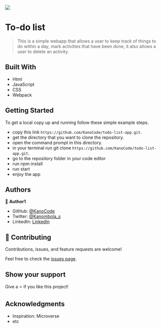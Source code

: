 ![](https://img.shields.io/badge/Microverse-blueviolet)

# To-do list

> This is a simple webapp that allows a user to keep track of things to do within a day, mark activities that have been done, it also allows a user to delete an activity.

## Built With

- Html
- JavaScript
- CSS
- Webpack

## Getting Started

To get a local copy up and running follow these simple example steps.

- copy this link `https://github.com/KanoCode/todo-list-app.git`.
- get the directory that you want to clone the repository.
- open the command prompt in this directory.
- in your terminal run git clone `https://github.com/KanoCode/todo-list-app.git`.
- go to the repository folder in your code editor
- run npm install
- run start 
- enjoy the app

## Authors

👤 **Author1**

- GitHub: [@KanoCode](https://github.com/KanoCode)
- Twitter: [@Kanombola_s](https://twitter.com/Kanombola_s)
- LinkedIn: [LinkedIn](https://www.linkedin.com/in/kanombola-kanombola-a38b061a4/)

## 🤝 Contributing

Contributions, issues, and feature requests are welcome!

Feel free to check the [issues page](../../issues/).

## Show your support

Give a ⭐️ if you like this project!

## Acknowledgments

- Inspiration: Microverse
- etc
